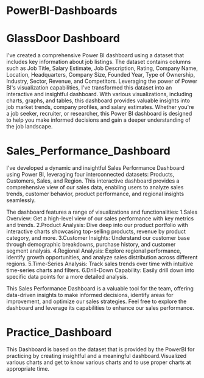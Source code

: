 # PowerBI-Dashboards

# GlassDoor Dashboard
 I've created a comprehensive Power BI dashboard using a dataset that includes key information about job listings. The dataset contains columns such as Job Title, Salary Estimate, Job Description, Rating, Company Name, Location, Headquarters, Company Size, Founded Year, Type of Ownership, Industry, Sector, Revenue, and Competitors. Leveraging the power of Power BI's visualization capabilities, I've transformed this dataset into an interactive and insightful dashboard. With various visualizations, including charts, graphs, and tables, this dashboard provides valuable insights into job market trends, company profiles, and salary estimates. Whether you're a job seeker, recruiter, or researcher, this Power BI dashboard is designed to help you make informed decisions and gain a deeper understanding of the job landscape.

 # Sales_Performance_Dashboard
  I've developed a dynamic and insightful Sales Performance Dashboard using Power BI, leveraging four interconnected datasets: Products, Customers, Sales, and Region. This interactive dashboard provides a comprehensive view of our sales data, enabling users to analyze sales trends, customer behavior, product performance, and regional insights seamlessly.

The dashboard features a range of visualizations and functionalities:
1.Sales Overview: Get a high-level view of our sales performance with key metrics and trends.
2.Product Analysis: Dive deep into our product portfolio with interactive charts showcasing top-selling products, revenue by product category, and more.
3.Customer Insights: Understand our customer base through demographic breakdowns, purchase history, and customer segment analysis.
4.Regional Analysis: Explore regional performance, identify growth opportunities, and analyze sales distribution across different regions.
5.Time-Series Analysis: Track sales trends over time with intuitive time-series charts and filters.
6.Drill-Down Capability: Easily drill down into specific data points for a more detailed analysis.

This Sales Performance Dashboard is a valuable tool for the team, offering data-driven insights to make informed decisions, identify areas for improvement, and optimize our sales strategies. Feel free to explore the dashboard and leverage its capabilities to enhance our sales performance.

# Practice_Dashboard
 This Dashboard is based on the dataset that is provided by the PowerBI for practicing by creating insightful and a meaningful dashboard.Visualized various charts and get to know various charts and to use proper charts at appropriate time.
